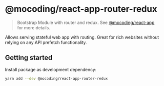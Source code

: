 # @mocoding/react-app-router-redux

> Bootstrap Module with router and redux. See [@mocoding/react-app](https://www.npmjs.com/package/@mocoding/react-app) for more details.

Allows serving stateful web app with routing. Great for rich websites without relying on any API prefetch functionality.

## Getting started

Install package as development dependency:

```sh
yarn add --dev @mocoding/react-app-router-redux
```
